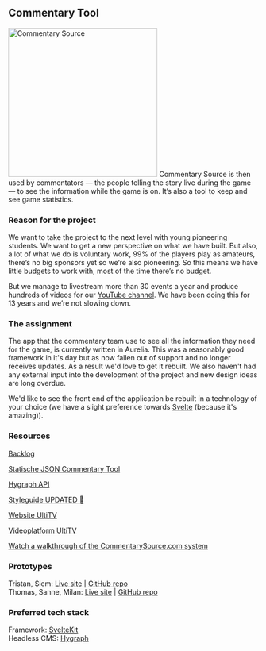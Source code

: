 ## Commentary Tool

<img src="https://www.commentarysource.com/images/commentary-source-logo.svg" width="300" alt="Commentary Source">
Commentary Source is then used by commentators — the people telling the story live during the game — to see the information while the game is on. It’s also a tool to keep and see game statistics.


### Reason for the project
We want to take the project to the next level with young pioneering students. We want to get a new perspective on what we have built. But also, a lot of what we do is voluntary work, 99% of the players play as amateurs, there’s no big sponsors yet so we’re also pioneering. So this means we have little budgets to work with, most of the time there’s no budget.

But we manage to livestream more than 30 events a year and produce hundreds of videos for our [YouTube channel](https://www.youtube.com/user/ultidottv). We have been doing this for 13 years and we’re not slowing down. 

### The assignment
The app that the commentary team use to see all the information they need for the game, is currently written in Aurelia. This was a reasonably good framework in it's day but as now fallen out of support and no longer receives updates. As a result we'd love to get it rebuilt. We also haven't had any external input into the development of the project and new design ideas are long overdue. 

We'd like to see the front end of the application be rebuilt in a technology of your choice (we have a slight preference towards [Svelte](https://svelte.dev/) (because it's amazing)).


### Resources

[Backlog](https://github.com/orgs/fdnd-agency/projects/13/views/1)

<!--[Sprintplanning miro board](https://miro.com/app/board/uXjVPhWkx8o=/?share_link_id=195631044941)-->

[Statische JSON Commentary Tool](https://github.com/fdnd-agency/ultitv/tree/main/ultitv-api)

[Hygraph API](https://app.hygraph.com/df971d996f544995bfd94cc7e6e613ff/master/content/5370bc57b98d4f61a9b8760d4289b0bc/view/7a3835d4de064ca19fff892b1e1ddd3d)

[Styleguide UPDATED 🥏](https://www.figma.com/file/Hucnxf4qT3nr2HzaiNaERX/Ultiversal-Branding?node-id=3471%3A5&t=fDGK435K3YiPnMRU-1)

[Website UltiTV](https://ulti.tv)

[Videoplatform UltiTV](https://www.youtube.com/user/ultidottv)

[Watch a walkthrough of the CommentarySource.com system](https://commentarysource2.blob.core.windows.net/videos/CommentarySourceWalkthrough.mp4)

### Prototypes

Tristan, Siem: [Live site](https://ultitv-realtime-webapp.adaptable.app/) | [GitHub repo](https://github.com/Tristandemuijnck/connecting-people-realtime-web-app)  
Thomas, Sanne, Milan: [Live site](https://rich-gray-barnacle-slip.cyclic.app/) | [GitHub repo](https://github.com/Knetters/performance-matters-optimized-website) 

### Preferred tech stack

Framework: [SvelteKit](https://kit.svelte.dev/)   
Headless CMS: [Hygraph](https://hygraph.com/)
